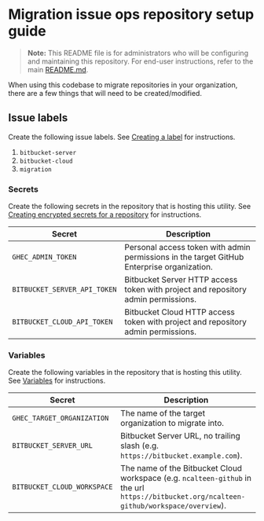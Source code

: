 # Migration issue ops repository setup guide

> **Note:** This README file is for administrators who will be configuring and
> maintaining this repository. For end-user instructions, refer to the main
> [README.md](./README.md).

When using this codebase to migrate repositories in your organization, there are
a few things that will need to be created/modified.

## Issue labels

Create the following issue labels. See
[Creating a label](https://docs.github.com/en/issues/using-labels-and-milestones-to-track-work/managing-labels#creating-a-label)
for instructions.

1. `bitbucket-server`
2. `bitbucket-cloud`
3. `migration`

### Secrets

Create the following secrets in the repository that is hosting this utility. See
[Creating encrypted secrets for a repository](https://docs.github.com/en/actions/security-guides/encrypted-secrets#creating-encrypted-secrets-for-a-repository)
for instructions.

| Secret                       | Description                                                                                |
| ---------------------------- | ------------------------------------------------------------------------------------------ |
| `GHEC_ADMIN_TOKEN`           | Personal access token with admin permissions in the target GitHub Enterprise organization. |
| `BITBUCKET_SERVER_API_TOKEN` | Bitbucket Server HTTP access token with project and repository admin permissions.          |
| `BITBUCKET_CLOUD_API_TOKEN`  | Bitbucket Cloud HTTP access token with project and repository admin permissions.           |

### Variables

Create the following variables in the repository that is hosting this utility.
See
[Variables](https://docs.github.com/en/actions/learn-github-actions/variables)
for instructions.

| Secret                      | Description                                                                                                                               |
| --------------------------- | ----------------------------------------------------------------------------------------------------------------------------------------- |
| `GHEC_TARGET_ORGANIZATION`  | The name of the target organization to migrate into.                                                                                      |
| `BITBUCKET_SERVER_URL`      | Bitbucket Server URL, no trailing slash (e.g. `https://bitbucket.example.com`).                                                           |
| `BITBUCKET_CLOUD_WORKSPACE` | The name of the Bitbucket Cloud workspace (e.g. `ncalteen-github` in the url `https://bitbucket.org/ncalteen-github/workspace/overview`). |

